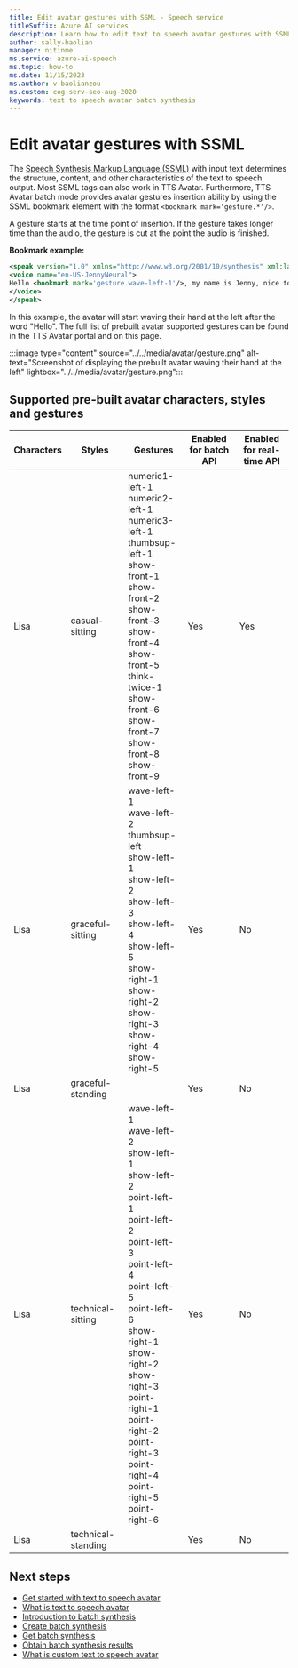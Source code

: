 ```yaml
---
title: Edit avatar gestures with SSML - Speech service
titleSuffix: Azure AI services
description: Learn how to edit text to speech avatar gestures with SSML
author: sally-baolian
manager: nitinme
ms.service: azure-ai-speech
ms.topic: how-to
ms.date: 11/15/2023
ms.author: v-baolianzou
ms.custom: cog-serv-seo-aug-2020
keywords: text to speech avatar batch synthesis
---
```


# Edit avatar gestures with SSML

The [Speech Synthesis Markup Language (SSML)](../../speech-synthesis-markup-structure.md) with input text determines the structure, content, and other characteristics of the text to speech output. Most SSML tags can also work in TTS Avatar. Furthermore, TTS Avatar batch mode provides avatar gestures insertion ability by using the SSML bookmark element with the format `<bookmark mark='gesture.*'/>`. 

A gesture starts at the time point of insertion. If the gesture takes longer time than the audio, the gesture is cut at the point the audio is finished.

**Bookmark example:**

```xml
<speak version="1.0" xmlns="http://www.w3.org/2001/10/synthesis" xml:lang="en-US">
<voice name="en-US-JennyNeural">
Hello <bookmark mark='gesture.wave-left-1'/>, my name is Jenny, nice to meet you!
</voice>
</speak>
```

In this example, the avatar will start waving their hand at the left after the word "Hello".
The full list of prebuilt avatar supported gestures can be found in the TTS Avatar portal and on this page.

:::image type="content" source="../../media/avatar/gesture.png" alt-text="Screenshot of displaying the prebuilt avatar waving their hand at the left" lightbox="../../media/avatar/gesture.png":::

## Supported pre-built avatar characters, styles and gestures

|  Characters | Styles            | Gestures                    | Enabled for batch API | Enabled for real-time API |
|------------|-------------------|-----------------------------|-----------------------|---------------------------|
| Lisa| casual-sitting    | numeric1-left-1<br>numeric2-left-1<br>numeric3-left-1<br>thumbsup-left-1<br>show-front-1<br>show-front-2<br>show-front-3<br>show-front-4<br>show-front-5<br>think-twice-1<br>show-front-6<br>show-front-7<br>show-front-8<br>show-front-9              | Yes                   | Yes                       |
|    Lisa         | graceful-sitting  | wave-left-1<br>wave-left-2<br>thumbsup-left<br>show-left-1<br>show-left-2<br>show-left-3<br>show-left-4<br>show-left-5<br>show-right-1<br>show-right-2<br>show-right-3<br>show-right-4<br>show-right-5       | Yes                   | No                        |
|   Lisa          | graceful-standing |                             | Yes                   | No                        |
|    Lisa         | technical-sitting | wave-left-1<br>wave-left-2<br>show-left-1<br>show-left-2<br>point-left-1<br>point-left-2<br>point-left-3<br>point-left-4<br>point-left-5<br>point-left-6<br>show-right-1<br>show-right-2<br>show-right-3<br>point-right-1<br>point-right-2<br>point-right-3<br>point-right-4<br>point-right-5<br>point-right-6                      | Yes                   | No                        |
|    Lisa         | technical-standing |                             | Yes                   | No                        |

## Next steps

* [Get started with text to speech avatar](get-started-avatar.md)
* [What is text to speech avatar](what-is-text-to-speech-avatar.md)
* [Introduction to batch synthesis](introduction-to-batch-synthesis-avatar.md)
* [Create batch synthesis](create-batch-synthesis-avatar.md)
* [Get batch synthesis](get-batch-synthesis-avatar.md)
* [Obtain batch synthesis results](batch-synthesis-results-avatar.md)
* [What is custom text to speech avatar](what-is-custom-tts-avatar.md)
